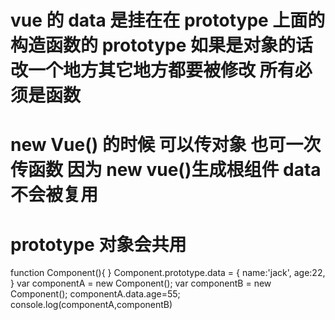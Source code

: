 # vue 的 data 是挂在在 prototype 上面的 构造函数的 prototype 如果是对象的话 改一个地方其它地方都要被修改 所有必须是函数

# new Vue() 的时候 可以传对象 也可一次传函数 因为 new vue()生成根组件 data 不会被复用

# prototype 对象会共用

function Component(){
}
Component.prototype.data = {
name:'jack',
age:22,
}
var componentA = new Component();
var componentB = new Component();
componentA.data.age=55;
console.log(componentA,componentB)
